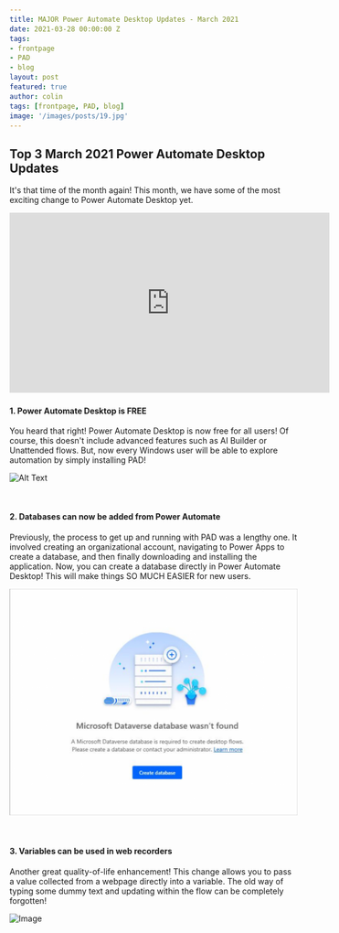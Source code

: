 ```yaml
---
title: MAJOR Power Automate Desktop Updates - March 2021
date: 2021-03-28 00:00:00 Z
tags:
- frontpage
- PAD
- blog
layout: post
featured: true
author: colin
tags: [frontpage, PAD, blog]
image: '/images/posts/19.jpg'
---
```


## Top 3 March 2021 Power Automate Desktop Updates

It's that time of the month again! This month, we have some of the most exciting change to Power Automate Desktop yet.


<iframe width="560" height="315" src="https://www.youtube.com/embed/tu_oDBuGZns" title="YouTube video player" frameborder="0" allow="accelerometer; autoplay; clipboard-write; encrypted-media; gyroscope; picture-in-picture" allowfullscreen></iframe>


<br>

#### 1. Power Automate Desktop is FREE

You heard that right! Power Automate Desktop is now free for all users! Of course, this doesn't include advanced features such as AI Builder or Unattended flows. But, now every Windows user will be able to explore automation by simply installing PAD!

![Alt Text](https://media.giphy.com/media/Is1O1TWV0LEJi/giphy.gif)

<br>

#### 2. Databases can now be added from Power Automate

Previously, the process to get up and running with PAD was a lengthy one. It involved creating an organizational account, navigating to Power Apps to create a database, and then finally downloading and installing the application. Now, you can create a database directly in Power Automate Desktop! This will make things SO MUCH EASIER for new users.

![Image](/images/posts/MS-Dataverse-database-1024x806.png)

<br>

#### 3. Variables can be used in web recorders

Another great quality-of-life enhancement! This change allows you to pass a value collected from a webpage directly into a variable. The old way of typing some dummy text and updating within the flow can be completely forgotten! 

![Image](/images/posts/MVariables-in-recorders-785x1024.png)
